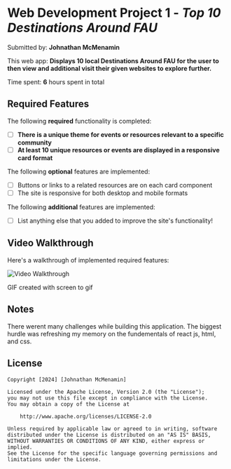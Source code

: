 # Web Development Project 1 - *Top 10 Destinations Around FAU*

Submitted by: **Johnathan McMenamin**

This web app: **Displays 10 local Destinations Around FAU for the user to then view and additional visit their given websites to explore further.**

Time spent: **6** hours spent in total

## Required Features

The following **required** functionality is completed:

- [ ] **There is a unique theme for events or resources relevant to a specific community**
- [ ] **At least 10 unique resources or events are displayed in a responsive card format**

The following **optional** features are implemented:

- [ ] Buttons or links to a related resources are on each card component
- [ ] The site is responsive for both desktop and mobile formats

The following **additional** features are implemented:

* [ ] List anything else that you added to improve the site's functionality!

## Video Walkthrough

Here's a walkthrough of implemented required features:

<img src='https://imgur.com/a/uSuNiDY' title='Video Walkthrough' width='' alt='Video Walkthrough' />

GIF created with screen to gif

## Notes

There werent many challenges while building this application. The biggest hurdle was refreshing my memory on the fundementals of react js, html, and css. 

## License

    Copyright [2024] [Johnathan McMenamin]

    Licensed under the Apache License, Version 2.0 (the "License");
    you may not use this file except in compliance with the License.
    You may obtain a copy of the License at

        http://www.apache.org/licenses/LICENSE-2.0

    Unless required by applicable law or agreed to in writing, software
    distributed under the License is distributed on an "AS IS" BASIS,
    WITHOUT WARRANTIES OR CONDITIONS OF ANY KIND, either express or implied.
    See the License for the specific language governing permissions and
    limitations under the License.